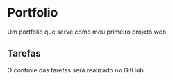 # Portfolio
Um portfolio que serve como meu primeiro projeto web

## Tarefas
O controle das tarefas será realizado no GitHub